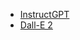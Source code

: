 - [InstructGPT](https://jamongspace.notion.site/InstructGPT-1dd904e94a3647549cb05c2ffe015fa3?pvs=4)
- [Dall-E 2](https://jamongspace.notion.site/Dall-E-2-7d0627018fbd473b8622c587256600ea?pvs=4)
